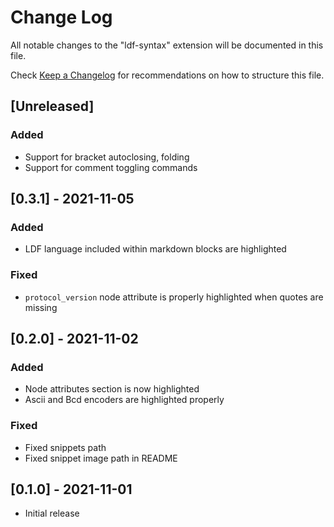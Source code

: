 # Change Log

All notable changes to the "ldf-syntax" extension will be documented in this file.

Check [Keep a Changelog](http://keepachangelog.com/) for recommendations on how to structure this file.

## [Unreleased]

### Added

- Support for bracket autoclosing, folding
- Support for comment toggling commands

## [0.3.1] - 2021-11-05

### Added

- LDF language included within markdown blocks are highlighted

### Fixed

- `protocol_version` node attribute is properly highlighted when quotes are missing

## [0.2.0] - 2021-11-02

### Added

- Node attributes section is now highlighted
- Ascii and Bcd encoders are highlighted properly

### Fixed

- Fixed snippets path
- Fixed snippet image path in README

## [0.1.0] - 2021-11-01

- Initial release
